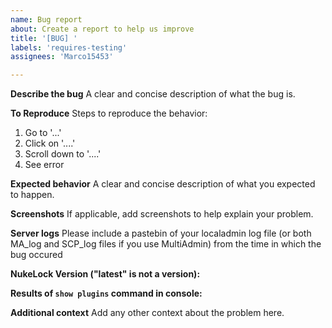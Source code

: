 ```yaml
---
name: Bug report
about: Create a report to help us improve
title: '[BUG] '
labels: 'requires-testing'
assignees: 'Marco15453'

---
```


**Describe the bug**
A clear and concise description of what the bug is.

**To Reproduce**
Steps to reproduce the behavior:
1. Go to '...'
2. Click on '....'
3. Scroll down to '....'
4. See error

**Expected behavior**
A clear and concise description of what you expected to happen.

**Screenshots**
If applicable, add screenshots to help explain your problem.

**Server logs**
Please include a pastebin of your localadmin log file (or both MA_log and SCP_log files if you use MultiAdmin) from the time in which the bug occured

**NukeLock Version ("latest" is not a version):**


**Results of `show plugins` command in console:**

**Additional context**
Add any other context about the problem here.

